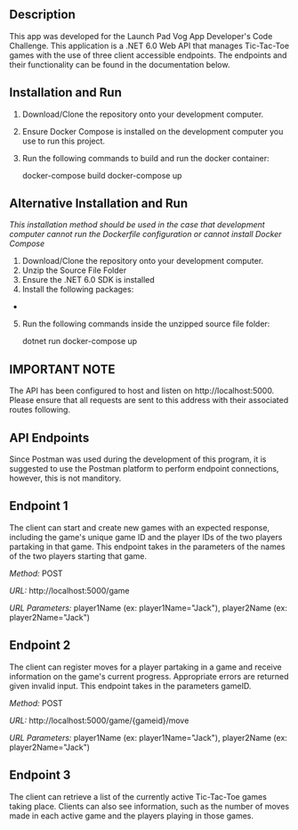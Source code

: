 ## Description

This app was developed for the Launch Pad Vog App Developer's Code Challenge. This application is a .NET 6.0 Web API that manages Tic-Tac-Toe games with the use of three client accessible endpoints. The endpoints and their functionality can be found in the documentation below.


## Installation and Run

1. Download/Clone the repository onto your development computer.
2. Ensure Docker Compose is installed on the development computer you use to run this project.
3. Run the following commands to build and run the docker container:

	docker-compose build
	docker-compose up
	
## Alternative Installation and Run

*This installation method should be used in the case that development computer cannot run the Dockerfile configuration or cannot install Docker Compose*

1. Download/Clone the repository onto your development computer.
2. Unzip the Source File Folder
3. Ensure the .NET 6.0 SDK is installed
4. Install the following packages:
* 
5. Run the following commands inside the unzipped source file folder:

	dotnet run
	docker-compose up

## IMPORTANT NOTE

The API has been configured to host and listen on http://localhost:5000. Please ensure that all requests are sent to this address with their associated routes following.

## API Endpoints

Since Postman was used during the development of this program, it is suggested to use the Postman platform to perform endpoint connections, however, this is not manditory. 

## Endpoint 1
The client can start and create new games with an expected response, including the game's unique game ID and the player IDs of the two players partaking in that game.
This endpoint takes in the parameters of the names of the two players starting that game.

*Method:* POST

*URL:*
http://localhost:5000/game

*URL Parameters:*
player1Name (ex: player1Name="Jack"), player2Name (ex: player2Name="Jack")

## Endpoint 2
The client can register moves for a player partaking in a game and receive information on the game's current progress. Appropriate errors are returned given invalid input. This endpoint takes in the parameters gameID.

*Method:* POST

*URL:*
http://localhost:5000/game/{gameid}/move

*URL Parameters:*
player1Name (ex: player1Name="Jack"), player2Name (ex: player2Name="Jack")

## Endpoint 3
The client can retrieve a list of the currently active Tic-Tac-Toe games taking place. Clients can also see information, such as the number of moves made in each active game and the players playing in those games.

##
